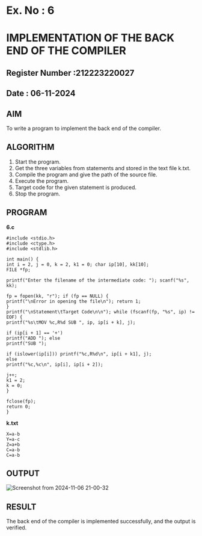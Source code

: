 # Ex. No : 6	
# IMPLEMENTATION OF THE BACK END OF THE COMPILER 
## Register Number :212223220027
## Date : 06-11-2024

## AIM   
To write a program to implement the back end of the compiler.

## ALGORITHM
1.	Start the program.
2.	Get the three variables from statements and stored in the text file k.txt.
3.	Compile the program and give the path of the source file.
4.	Execute the program.
5.	Target code for the given statement is produced.
6.	Stop the program.

## PROGRAM
**6.c**
```
#include <stdio.h> 
#include <ctype.h>
#include <stdlib.h>

int main() {
int i = 2, j = 0, k = 2, k1 = 0; char ip[10], kk[10];
FILE *fp;

printf("Enter the filename of the intermediate code: "); scanf("%s", kk);

fp = fopen(kk, "r"); if (fp == NULL) {
printf("\nError in opening the file\n"); return 1;
}
printf("\nStatement\tTarget Code\n\n"); while (fscanf(fp, "%s", ip) != EOF) {
printf("%s\tMOV %c,R%d SUB ", ip, ip[i + k], j);

if (ip[i + 1] == '+')
printf("ADD "); else
printf("SUB ");

if (islower(ip[i])) printf("%c,R%d\n", ip[i + k1], j);
else
printf("%c,%c\n", ip[i], ip[i + 2]);

j++;
k1 = 2;
k = 0;
}

fclose(fp);
return 0;
}
```
**k.txt**
```
X=a-b 
Y=a-c 
Z=a+b 
C=a-b 
C=a-b
```


## OUTPUT 
![Screenshot from 2024-11-06 21-00-32](https://github.com/user-attachments/assets/d9c3eba3-a5b9-4371-bb8d-bc0ef6939c33)


## RESULT
The back end of the compiler is implemented successfully, and the output is verified.
